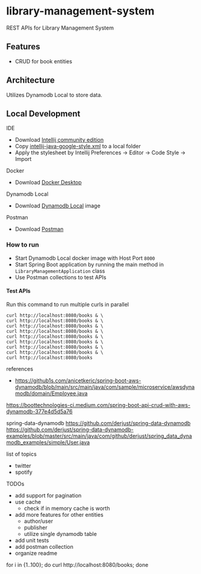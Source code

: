 # library-management-system
REST APIs for Library Management System

## Features
- CRUD for book entities

## Architecture
Utilizes Dynamodb Local to store data. 

## Local Development
IDE
- Download [Intellij community edition](https://www.jetbrains.com/idea/download/#section=mac)
- Copy [intellij-java-google-style.xml](https://github.com/google/styleguide/blob/gh-pages/intellij-java-google-style.xml) to a local folder
- Apply the stylesheet by Intellij Preferences -> Editor -> Code Style -> Import

Docker
- Download [Docker Desktop](https://www.docker.com/)

Dynamodb Local
- Download [Dynamodb Local](https://hub.docker.com/r/amazon/dynamodb-local/) image

Postman
- Download [Postman](https://www.postman.com/downloads/?utm_source=postman-home)

### How to run
- Start Dynamodb Local docker image with Host Port `8000`
- Start Spring Boot application by running the main method in `LibraryManagementApplication` class
- Use Postman collections to test APIs

#### Test APIs
Run this command to run multiple curls in parallel
```
curl http://localhost:8080/books & \
curl http://localhost:8080/books & \
curl http://localhost:8080/books & \
curl http://localhost:8080/books & \
curl http://localhost:8080/books & \
curl http://localhost:8080/books & \
curl http://localhost:8080/books & \
curl http://localhost:8080/books & \
curl http://localhost:8080/books
```

references
- https://github1s.com/anicetkeric/spring-boot-aws-dynamodb/blob/main/src/main/java/com/sample/microservice/awsdynamodb/domain/Employee.java

https://boottechnologies-ci.medium.com/spring-boot-api-crud-with-aws-dynamodb-377e4d5d5a76

spring-data-dynamodb
https://github.com/derjust/spring-data-dynamodb
https://github.com/derjust/spring-data-dynamodb-examples/blob/master/src/main/java/com/github/derjust/spring_data_dynamodb_examples/simple/User.java

list of topics
- twitter
- spotify


TODOs
- add support for pagination
- use cache
  - check if in memory cache is worth
- add more features for other entities
  - author/user
  - publisher
  - utilize single dynamodb table
- add unit tests
- add postman collection
- organize readme

for i in {1..100}; do curl http://localhost:8080/books; done


